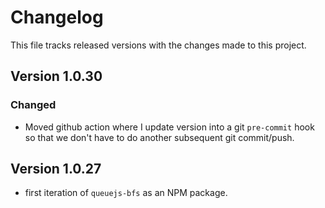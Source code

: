 # Changelog

This file tracks released versions with the changes made to this project.

## Version 1.0.30

### Changed

- Moved github action where I update version into a git `pre-commit` hook so that we don't have to do another subsequent git commit/push.

## Version 1.0.27

- first iteration of `queuejs-bfs` as an NPM package.

